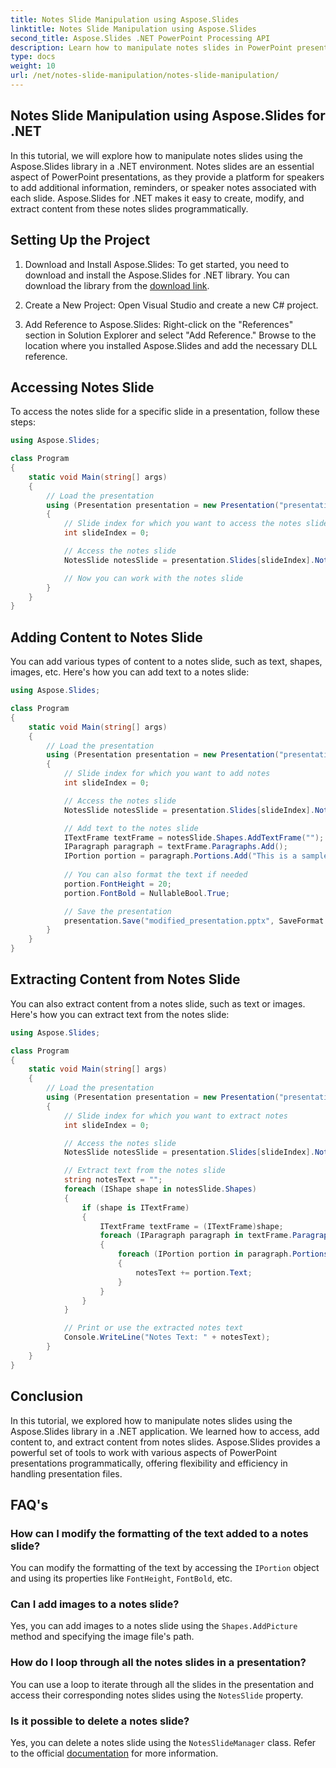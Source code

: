 ```yaml
---
title: Notes Slide Manipulation using Aspose.Slides
linktitle: Notes Slide Manipulation using Aspose.Slides
second_title: Aspose.Slides .NET PowerPoint Processing API
description: Learn how to manipulate notes slides in PowerPoint presentations using Aspose.Slides for .NET. This step-by-step guide covers accessing, adding content to, and extracting content from notes slides with source code examples.
type: docs
weight: 10
url: /net/notes-slide-manipulation/notes-slide-manipulation/
---
```

## Notes Slide Manipulation using Aspose.Slides for .NET

In this tutorial, we will explore how to manipulate notes slides using the Aspose.Slides library in a .NET environment. Notes slides are an essential aspect of PowerPoint presentations, as they provide a platform for speakers to add additional information, reminders, or speaker notes associated with each slide. Aspose.Slides for .NET makes it easy to create, modify, and extract content from these notes slides programmatically.

## Setting Up the Project

1. Download and Install Aspose.Slides: To get started, you need to download and install the Aspose.Slides for .NET library. You can download the library from the [download link](https://releases.aspose.com/slides/net/).

2. Create a New Project: Open Visual Studio and create a new C# project.

3. Add Reference to Aspose.Slides: Right-click on the "References" section in Solution Explorer and select "Add Reference." Browse to the location where you installed Aspose.Slides and add the necessary DLL reference.

## Accessing Notes Slide

To access the notes slide for a specific slide in a presentation, follow these steps:

```csharp
using Aspose.Slides;

class Program
{
    static void Main(string[] args)
    {
        // Load the presentation
        using (Presentation presentation = new Presentation("presentation.pptx"))
        {
            // Slide index for which you want to access the notes slide
            int slideIndex = 0;

            // Access the notes slide
            NotesSlide notesSlide = presentation.Slides[slideIndex].NotesSlide;

            // Now you can work with the notes slide
        }
    }
}
```

## Adding Content to Notes Slide

You can add various types of content to a notes slide, such as text, shapes, images, etc. Here's how you can add text to a notes slide:

```csharp
using Aspose.Slides;

class Program
{
    static void Main(string[] args)
    {
        // Load the presentation
        using (Presentation presentation = new Presentation("presentation.pptx"))
        {
            // Slide index for which you want to add notes
            int slideIndex = 0;

            // Access the notes slide
            NotesSlide notesSlide = presentation.Slides[slideIndex].NotesSlide;

            // Add text to the notes slide
            ITextFrame textFrame = notesSlide.Shapes.AddTextFrame("");
            IParagraph paragraph = textFrame.Paragraphs.Add();
            IPortion portion = paragraph.Portions.Add("This is a sample note text.");
            
            // You can also format the text if needed
            portion.FontHeight = 20;
            portion.FontBold = NullableBool.True;

            // Save the presentation
            presentation.Save("modified_presentation.pptx", SaveFormat.Pptx);
        }
    }
}
```

## Extracting Content from Notes Slide

You can also extract content from a notes slide, such as text or images. Here's how you can extract text from the notes slide:

```csharp
using Aspose.Slides;

class Program
{
    static void Main(string[] args)
    {
        // Load the presentation
        using (Presentation presentation = new Presentation("presentation.pptx"))
        {
            // Slide index for which you want to extract notes
            int slideIndex = 0;

            // Access the notes slide
            NotesSlide notesSlide = presentation.Slides[slideIndex].NotesSlide;

            // Extract text from the notes slide
            string notesText = "";
            foreach (IShape shape in notesSlide.Shapes)
            {
                if (shape is ITextFrame)
                {
                    ITextFrame textFrame = (ITextFrame)shape;
                    foreach (IParagraph paragraph in textFrame.Paragraphs)
                    {
                        foreach (IPortion portion in paragraph.Portions)
                        {
                            notesText += portion.Text;
                        }
                    }
                }
            }

            // Print or use the extracted notes text
            Console.WriteLine("Notes Text: " + notesText);
        }
    }
}
```

## Conclusion

In this tutorial, we explored how to manipulate notes slides using the Aspose.Slides library in a .NET application. We learned how to access, add content to, and extract content from notes slides. Aspose.Slides provides a powerful set of tools to work with various aspects of PowerPoint presentations programmatically, offering flexibility and efficiency in handling presentation files.

## FAQ's

### How can I modify the formatting of the text added to a notes slide?

You can modify the formatting of the text by accessing the `IPortion` object and using its properties like `FontHeight`, `FontBold`, etc.

### Can I add images to a notes slide?

Yes, you can add images to a notes slide using the `Shapes.AddPicture` method and specifying the image file's path.

### How do I loop through all the notes slides in a presentation?

You can use a loop to iterate through all the slides in the presentation and access their corresponding notes slides using the `NotesSlide` property.

### Is it possible to delete a notes slide?

Yes, you can delete a notes slide using the `NotesSlideManager` class. Refer to the official [documentation](https://reference.aspose.com/slides/net/aspose.slides/notesslide/) for more information.
